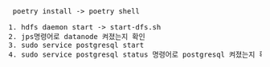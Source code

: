 <Pre> poetry install -> poetry shell

1. hdfs daemon start -> start-dfs.sh
2. jps명령어로 datanode 켜졌는지 확인
3. sudo service postgresql start
4. sudo service postgresql status 명령어로 postgresql 켜졌는지 확인